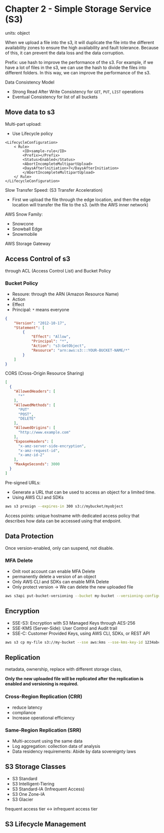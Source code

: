 # Chapter 2 - Simple Storage Service (S3)

units: object

When we upload a file into the s3, it will duplicate the file into the different availability zones to ensure the high availability and fault tolerance. Because of this, it can prevent the data loss and the data corruption.

Prefix: use hash to improve the performance of the s3. For example, if we have a lot of files in the s3, we can use the hash to divide the files into different folders. In this way, we can improve the performance of the s3.


Data Consistency Model
- Strong Read After Write Consistency for `GET`, `PUT`, `LIST` operations
- Eventual Consistency for list of all buckets


## Move data to s3
Multi-part upload:
- Use Lifecycle policy

```
<LifecycleConfiguration>
    < Rule>
        <ID>sample-rule</ID>
        <Prefix></Prefix>
        <Status>Enabled</Status>
        <AbortIncompleteMultipartUpload>
        <DaysAfterlnitiation>7</DaysAfterInitiation>
        </AbortIncompleteMultipartUpload>
    </ Rule>
</LifecycleConfiguration>
```

Slow Transfer Speed: (S3 Transfer Acceleration)
- First we upload the file through the edge location, and then the edge location will transfer the file to the s3. (with the AWS inner network)

AWS Snow Family:
- Snowcone
- Snowball Edge
- Snowmobile

AWS Storage Gateway


## Access Control of s3

through ACL (Access Control List) and Bucket Policy

### Bucket Policy
- Resoure: through the ARN (Amazon Resource Name)
- Action
- Effect
- Principal: `*` means everyone

```json
{
    "Version": "2012-10-17",
    "Statement": [
        {
            "Effect": "Allow",
            "Principal": "*",
            "Action": "s3:GetObject",
            "Resource": "arn:aws:s3:::YOUR-BUCKET-NAME/*"
        }
    ]
}
```

CORS (Cross-Origin Resource Sharing)
```json
[
  {
    "AllowedHeaders": [
      "*"
    ],
    "AllowedMethods": [
      "PUT"
      "POST",
      "DELETE"
    ],
    "AllowedOrigins": [
      "http://www.example.com"
    ],
    "ExposeHeaders": [
      "x-amz-server-side-encryption",
      "x-amz-request-id",
      "x-amz-id-2"
    ],
    "MaxAgeSeconds": 3000
  }
]
```

Pre-signed URLs:
- Generate a URL that can be used to access an object for a limited time.
- Using AWS CLI and SDKs

```bash
aws s3 presign --expires-in 300 s3://mybucket/myobject 
```

Access points: unique hostname with dedicated access policy that describes how data can be accessed using that endpoint.


## Data Protection

Once version-enabled, only can suspend, not disable.

### MFA Delete
- Onlt root account can enable MFA Delete
- permanently delete a version of an object
- Only AWS CLI and SDKs can enable MFA Delete
- Only protect version -> We can delete the new uploaded file

```bash
aws s3api put-bucket-versioning --bucket my-bucket --versioning-configuration Status=Enabled,MFADelete=Enabled --mfa "arn:aws:iam::123456789012:mfa/root-account-mfa-device 123456"
```


## Encryption

- SSE-S3: Encryption with S3 Managed Keys through AES-256
- SSE-KMS (Server-Side): User Control and Audit trail
- SSE-C: Customer Provided Keys, using AWS CLI, SDKs, or REST API

```bash
aws s3 cp my-file s3://my-bucket --sse aws:kms --sse-kms-key-id 1234abcd-12ab-34cd-56ef-1234567890ab
```

## Replication

metadata, ownership, replace with different storage class, 

**Only the new uploaded file will be replicated after the replication is enabled and versioning is required.**

### Cross-Region Replication (CRR)
- reduce latency
- compliance
- Increase operational efficiency

### Same-Region Replication (SRR)
- Multi-account using the same data
- Log aggregation: collection data of analysis
- Data residency requirements: Abide by data sovereignty laws

## S3 Storage Classes

- S3 Standard
- S3 Intelligent-Tiering
- S3 Standard-IA (Infrequent Access)
- S3 One Zone-IA
- S3 Glacier

frequent access tier <-> infrequent access tier

## S3 Lifecycle Management






